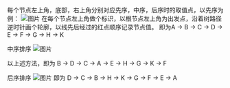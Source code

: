 每个节点左上角，底部，右上角分别对应先序，中序，后序时的取值点，以先序为例： 
![图片](https://user-images.githubusercontent.com/19610652/166434613-be836ac8-e125-4af6-aa69-24bcf4d4cb05.png)
在每个节点左上角做个标识，以根节点左上角为出发点，沿着树路径逆时针画个轮廓，以线先后经过的红点顺序记录节点值。
即为A -> B -> C -> D -> E -> F -> G -> H -> K 

中序排序
![图片](https://user-images.githubusercontent.com/19610652/166434722-87c1d632-2041-4d63-8e89-0a5777772f47.png)

以上述方法，即为 B -> D -> C -> A -> E -> H -> G -> K -> F

后序排序
![图片](https://user-images.githubusercontent.com/19610652/166434765-fc8d0e2c-ebf5-46b5-b548-e774ad619641.png)
即为 D -> C -> B -> H -> K -> G -> F -> E -> A
